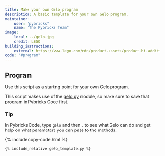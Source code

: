 ```yaml
---
title: Make your own Gelo program
description: A basic template for your own Gelo program.
maintainer:
    user: "pybricks"
    name: "The Pybricks Team"
image:
    local: ../gelo.jpg
    credit: LEGO
building_instructions:
    external: https://www.lego.com/cdn/product-assets/product.bi.additional.main.pdf/51515_Gelo.pdf
code: "#program"
---
```



## Program

Use this script as a starting point for your own Gelo program.

This script makes use of the [gelo.py](../#gelo-module) module, so make
sure to save that program in Pybricks Code first.

### Tip

In Pybricks Code, type `gelo` and then `.` to see what Gelo can do and get help
on what parameters you can pass to the methods.

{% include copy-code.html %}
```python
{% include_relative gelo_template.py %}
```
